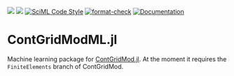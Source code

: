 [![](https://img.shields.io/badge/docs-stable-blue)](https://julianfritzsch.de/ContGridModML.jl/stable)
[![](https://img.shields.io/badge/docs-dev-blue)](https://julianfritzsch.de/ContGridModML.jl/dev)
[![SciML Code Style](https://img.shields.io/static/v1?label=code%20style&message=SciML&color=9558b2&labelColor=389826)](https://github.com/SciML/SciMLStyle)
[![format-check](https://github.com/julianfritzsch/ContGridModML.jl/actions/workflows/format-check.yml/badge.svg)](https://github.com/julianfritzsch/ContGridModML.jl/actions/workflows/format-check.yml)
[![Documentation](https://github.com/julianfritzsch/ContGridModML.jl/actions/workflows/documentation.yml/badge.svg)](https://github.com/julianfritzsch/ContGridModML.jl/actions/workflows/documentation.yml)
# ContGridModML.jl

Machine learning package for [ContGridMod.jl](https://github.com/laurentpagnier/ContGridMod.jl).
At the moment it requires the `FiniteElements` branch of ContGridMod.
